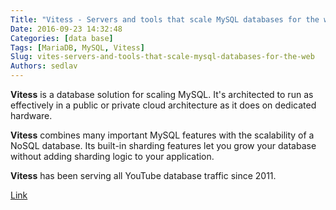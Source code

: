 ```yaml
---
Title: "Vitess - Servers and tools that scale MySQL databases for the web"
Date: 2016-09-23 14:32:48
Categories: [data base]
Tags: [MariaDB, MySQL, Vitess]
Slug: vites-servers-and-tools-that-scale-mysql-databases-for-the-web
Authors: sedlav
---
```


**Vitess** is a database solution for scaling MySQL. It's architected to run as effectively in a public or private cloud architecture as it does on dedicated hardware.

**Vitess** combines many important MySQL features with the scalability of a NoSQL database. Its built-in sharding features let you grow your database without adding sharding logic to your application.

**Vitess** has been serving all YouTube database traffic since 2011.

[Link](http://vitess.io/)
